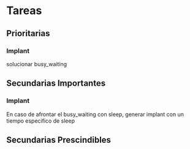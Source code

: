 # Tareas
## Prioritarias
### Implant
solucionar busy_waiting
## Secundarias Importantes
### Implant
En caso de afrontar el busy_waiting con sleep, generar implant con un tiempo especifico de sleep
## Secundarias Prescindibles

